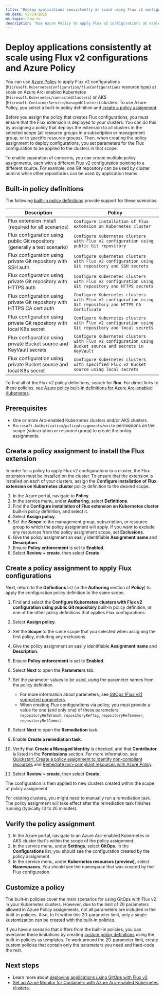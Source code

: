```yaml
---
title: "Deploy applications consistently at scale using Flux v2 configurations and Azure Policy"
ms.date: 02/14/2025
ms.topic: how-to
description: "Use Azure Policy to apply Flux v2 configurations at scale on Azure Arc-enabled Kubernetes or AKS clusters."
---
```


# Deploy applications consistently at scale using Flux v2 configurations and Azure Policy

You can use [Azure Policy](/azure/governance/policy/) to apply Flux v2 configurations (`Microsoft.KubernetesConfiguration/fluxConfigurations` resource type) at scale on Azure Arc-enabled Kubernetes (`Microsoft.Kubernetes/connectedClusters`) or AKS (`Microsoft.ContainerService/managedClusters`) clusters. To use Azure Policy, you select a built-in policy definition and [create a policy assignment](/azure/governance/policy/tutorials/create-and-manage).

Before you assign the policy that creates Flux configurations, you must ensure that the Flux extension is deployed to your clusters. You can do this by assigning a policy that deploys the extension to all clusters in the selected scope (all resource groups in a subscription or management group, or to specific resource groups). Then, when creating the policy assignment to deploy configurations, you set parameters for the Flux configuration to be applied to the clusters in that scope.

To enable separation of concerns, you can create multiple policy assignments, each with a different Flux v2 configuration pointing to a different source. For example, one Git repository can be used by cluster admins while other repositories can be used by application teams.

## Built-in policy definitions

The following [built-in policy definitions](policy-reference.md) provide support for these scenarios:

|Description  |Policy  |
|---------|---------|
|Flux extension install (required for all scenarios)     |  `Configure installation of Flux extension on Kubernetes cluster`       |
|Flux configuration using public Git repository (generally a test scenario)     | `Configure Kubernetes clusters with Flux v2 configuration using public Git repository`        |
|Flux configuration using private Git repository with SSH auth     | `Configure Kubernetes clusters with Flux v2 configuration using Git repository and SSH secrets`        |
|Flux configuration using private Git repository with HTTPS auth     | `Configure Kubernetes clusters with Flux v2 configuration using Git repository and HTTPS secrets`        |
|Flux configuration using private Git repository with HTTPS CA cert auth     | `Configure Kubernetes clusters with Flux v2 configuration using Git repository and HTTPS CA Certificate`        |
|Flux configuration using private Git repository with local K8s secret     |  `Configure Kubernetes clusters with Flux v2 configuration using Git repository and local secrets`       |
|Flux configuration using private Bucket source and KeyVault secrets     | `Configure Kubernetes clusters with Flux v2 configuration using Bucket source and secrets in KeyVault`      |
|Flux configuration using private Bucket source and local K8s secret     | `Configure Kubernetes clusters with specified Flux v2 Bucket source using local secrets`        |

To find all of the Flux v2 policy definitions, search for **flux**. For direct links to these policies, see [Azure policy built-in definitions for Azure Arc-enabled Kubernetes](policy-reference.md).

## Prerequisites

* One or more Arc-enabled Kubernetes clusters and/or AKS clusters.
* `Microsoft.Authorization/policyAssignments/write` permissions on the scope (subscription or resource group) to create the policy assignments.

## Create a policy assignment to install the Flux extension

In order for a policy to apply Flux v2 configurations to a cluster, the Flux extension must be installed on the cluster. To ensure that the extension is installed on each of your clusters, assign the **Configure installation of Flux extension on Kubernetes cluster** policy definition to the desired scope.

1. In the Azure portal, navigate to **Policy**.
1. In the service menu, under **Authoring**, select **Definitions**.
1. Find the **Configure installation of Flux extension on Kubernetes cluster** built-in policy definition, and select it.
1. Select **Assign policy**.
1. Set the **Scope** to the management group, subscription, or resource group to which the policy assignment will apply. If you want to exclude any resources from the policy assignment scope, set **Exclusions**.
1. Give the policy assignment an easily identifiable **Assignment name** and **Description**.
1. Ensure **Policy enforcement** is set to **Enabled**.
1. Select **Review + create**, then select **Create**.

## Create a policy assignment to apply Flux configurations

Next, return to the **Definitions** list (in the **Authoring** section of **Policy**) to apply the configuration policy definition to the same scope.

1. Find and select the **Configure Kubernetes clusters with Flux v2 configuration using public Git repository** built-in policy definition, or one of the other policy definitions that applies Flux configurations.
1. Select **Assign policy**.
1. Set the **Scope** to the same scope that you selected when assigning the first policy, including any exclusions.
1. Give the policy assignment an easily identifiable **Assignment name** and **Description**.
1. Ensure **Policy enforcement** is set to **Enabled**.
1. Select **Next** to open the **Parameters** tab.
1. Set the parameter values to be used, using the parameter names from the policy definition.
    * For more information about parameters, see [GitOps (Flux v2) supported parameters](./gitops-flux2-parameters.md).
    * When creating Flux configurations via policy, you must provide a value for one (and only one) of these parameters: `repositoryRefBranch`, `repositoryRefTag`, `repositoryRefSemver`, `repositoryRefCommit`.
1. Select **Next** to open the **Remediation** task.
1. Enable **Create a remediation task**.
1. Verify that **Create a Managed Identity** is checked, and that **Contributor** is listed in the **Permissions** section. For more information, see [Quickstart: Create a policy assignment to identify non-compliant resources](/azure/governance/policy/assign-policy-portal) and [Remediate non-compliant resources with Azure Policy](/azure/governance/policy/how-to/remediate-resources).

1. Select **Review + create**, then select **Create**.

The configuration is then applied to new clusters created within the scope of policy assignment.

For existing clusters, you might need to manually run a remediation task. The policy assignment will take effect after the remediation task finishes running (typically 10 to 20 minutes).

## Verify the policy assignment

1. In the Azure portal, navigate to an Azure Arc-enabled Kubernetes or AKS cluster that's within the scope of the policy assignment.
1. In the service menu, under **Settings**, select **GitOps**. In the **Configurations** list, you should see the configuration created by the policy assignment.
1. In the service menu, under **Kubernetes resources (preview)**, select **Namespaces**. You should see the namespace that was created by the Flux configuration.

## Customize a policy

The built-in policies cover the main scenarios for using GitOps with Flux v2 in your Kubernetes clusters. However, due to the limit of 20 parameters allowed in Azure Policy assignments, not all parameters are included in the built-in policies. Also, to fit within this 20-parameter limit, only a single kustomization can be created with the built-in policies.  

If you have a scenario that differs from the built-in policies, you can overcome these limitations by creating [custom policy definitions](/azure/governance/policy/tutorials/create-custom-policy-definition) using the built-in policies as templates. To work around the 20-parameter limit, create custom policies that contain only the parameters you need and hard-code the rest.

## Next steps

* Learn more about [deploying applications using GitOps with Flux v2](tutorial-use-gitops-flux2.md).
* [Set up Azure Monitor for Containers with Azure Arc-enabled Kubernetes clusters](/azure/azure-monitor/containers/container-insights-enable-arc-enabled-clusters).